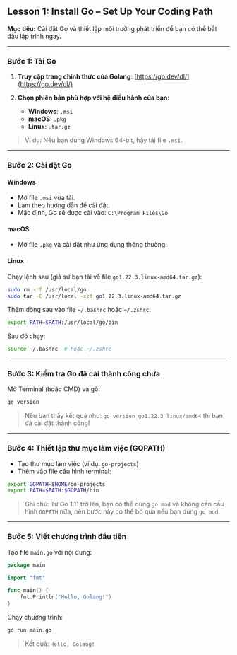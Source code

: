 ## **Lesson 1: Install Go – Set Up Your Coding Path**

**Mục tiêu:** Cài đặt Go và thiết lập môi trường phát triển để bạn có thể bắt đầu lập trình ngay.

---

### **Bước 1: Tải Go**

1. **Truy cập trang chính thức của Golang**:
   [https://go.dev/dl/](https://go.dev/dl/)

2. **Chọn phiên bản phù hợp với hệ điều hành của bạn**:

   * **Windows**: `.msi`
   * **macOS**: `.pkg`
   * **Linux**: `.tar.gz`

> Ví dụ: Nếu bạn dùng Windows 64-bit, hãy tải file `.msi`.

---

### **Bước 2: Cài đặt Go**

#### **Windows**

* Mở file `.msi` vừa tải.
* Làm theo hướng dẫn để cài đặt.
* Mặc định, Go sẽ được cài vào: `C:\Program Files\Go`

#### **macOS**

* Mở file `.pkg` và cài đặt như ứng dụng thông thường.

#### **Linux**

Chạy lệnh sau (giả sử bạn tải về file `go1.22.3.linux-amd64.tar.gz`):

```bash
sudo rm -rf /usr/local/go
sudo tar -C /usr/local -xzf go1.22.3.linux-amd64.tar.gz
```

Thêm dòng sau vào file `~/.bashrc` hoặc `~/.zshrc`:

```bash
export PATH=$PATH:/usr/local/go/bin
```

Sau đó chạy:

```bash
source ~/.bashrc  # hoặc ~/.zshrc
```

---

### **Bước 3: Kiểm tra Go đã cài thành công chưa**

Mở Terminal (hoặc CMD) và gõ:

```bash
go version
```

> Nếu bạn thấy kết quả như: `go version go1.22.3 linux/amd64` thì bạn đã cài đặt thành công!

---

### **Bước 4: Thiết lập thư mục làm việc (GOPATH)**

* Tạo thư mục làm việc (ví dụ: `go-projects`)
* Thêm vào file cấu hình terminal:

```bash
export GOPATH=$HOME/go-projects
export PATH=$PATH:$GOPATH/bin
```

> Ghi chú: Từ Go 1.11 trở lên, bạn có thể dùng `go mod` và không cần cấu hình `GOPATH` nữa, nên bước này có thể bỏ qua nếu bạn dùng `go mod`.

---

### **Bước 5: Viết chương trình đầu tiên**

Tạo file `main.go` với nội dung:

```go
package main

import "fmt"

func main() {
    fmt.Println("Hello, Golang!")
}
```

Chạy chương trình:

```bash
go run main.go
```

> Kết quả: `Hello, Golang!`
